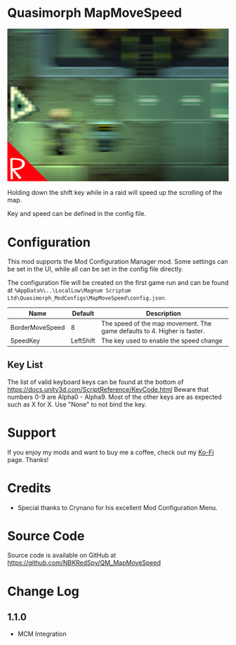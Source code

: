 # Quasimorph MapMoveSpeed

![thumbnail icon](media/thumbnail.png)

Holding down the shift key while in a raid will speed up the scrolling of the map.

Key and speed can be defined in the config file.

# Configuration
This mod supports the Mod Configuration Manager mod.  Some settings can be set in the UI, while all can be set in the config file directly.

The configuration file will be created on the first game run and can be found at `%AppData%\..\LocalLow\Magnum Scriptum Ltd\Quasimorph_ModConfigs\MapMoveSpeed\config.json`.

|Name|Default|Description|
|--|--|--|
|BorderMoveSpeed|8|The speed of the map movement.  The game defaults to 4.  Higher is faster.|
|SpeedKey|LeftShift|The key used to enable the speed change|

## Key List
The list of valid keyboard keys can be found  at the bottom of https://docs.unity3d.com/ScriptReference/KeyCode.html
Beware that numbers 0-9 are Alpha0 - Alpha9.  Most of the other keys are as expected such as X for X.
Use "None" to not bind the key.

# Support
If you enjoy my mods and want to buy me a coffee, check out my [Ko-Fi](https://ko-fi.com/nbkredspy71915) page.
Thanks!

# Credits
* Special thanks to Crynano for his excellent Mod Configuration Menu. 

# Source Code
Source code is available on GitHub at https://github.com/NBKRedSpy/QM_MapMoveSpeed

# Change Log
## 1.1.0
* MCM Integration

